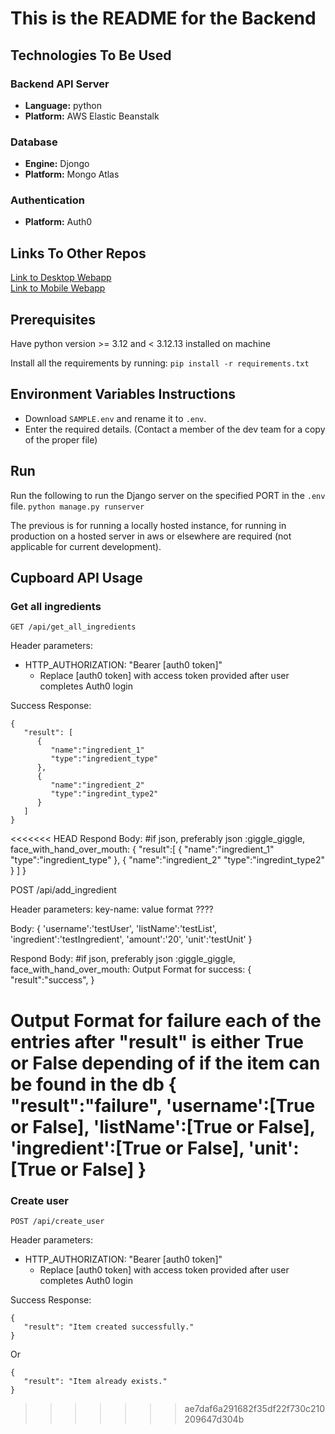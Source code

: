 # This is the README for the Backend

## Technologies To Be Used
### Backend API Server
- **Language:** python
- **Platform:** AWS Elastic Beanstalk
### Database
- **Engine:** Djongo
- **Platform:** Mongo Atlas
### Authentication
- **Platform:** Auth0

## Links To Other Repos
[Link to Desktop Webapp](https://github.com/COMP4350-Team2/Desktop-WebApp) <br/>
[Link to Mobile Webapp](https://github.com/COMP4350-Team2/Mobile-WebApp)

## Prerequisites
Have python version >= 3.12 and < 3.12.13 installed on machine

Install all the requirements by running:
`pip install -r requirements.txt`

## Environment Variables Instructions
- Download `SAMPLE.env` and rename it to `.env`. 
- Enter the required details. (Contact a member of the dev team for a copy of the proper file)

## Run
Run the following to run the Django server on the specified PORT in the `.env` file.
`python manage.py runserver`

The previous is for running a locally hosted instance, for running in production on a hosted server in aws or elsewhere are required (not applicable for current development).

## Cupboard API Usage

### Get all ingredients
```http
GET /api/get_all_ingredients
```
Header parameters:
- HTTP_AUTHORIZATION: "Bearer [auth0 token]"
  - Replace [auth0 token] with access token provided after user completes Auth0 login

Success Response:
```
{
   "result": [
      {
         "name":"ingredient_1"
         "type":"ingredient_type"
      },
      {
         "name":"ingredient_2"
         "type":"ingredint_type2"
      }
   ]
}
```

<<<<<<< HEAD
Respond Body: #if json, preferably json :giggle_giggle, face_with_hand_over_mouth:
   {
      "result":[
        {
            "name":"ingredient_1"
            "type":"ingredient_type"
        },
        {
            "name":"ingredient_2"
            "type":"ingredint_type2"
        }
      ]
   }

POST /api/add_ingredient

Header parameters:
   key-name: value format ????

Body:
    {
        'username':'testUser',
        'listName':'testList',
        'ingredient':'testIngredient',
        'amount':'20',
        'unit':'testUnit' 
    }

Respond Body: #if json, preferably json :giggle_giggle, face_with_hand_over_mouth:
Output Format for success:
    {
       "result":"success",
    }

Output Format for failure
each of the entries after "result" is either True or False depending of if
the item can be found in the db
    {
       "result":"failure",
       'username':[True or False],
       'listName':[True or False],
       'ingredient':[True or False],
       'unit':[True or False]
    }
=======
### Create user
```http
POST /api/create_user
```
Header parameters:
- HTTP_AUTHORIZATION: "Bearer [auth0 token]"
  - Replace [auth0 token] with access token provided after user completes Auth0 login

Success Response:
```
{
   "result": "Item created successfully."
}
```
Or
```
{
   "result": "Item already exists."
}
```
>>>>>>> ae7daf6a291682f35df22f730c210209647d304b
